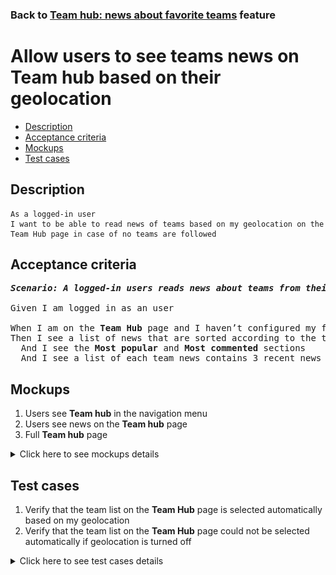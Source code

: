 ### Back to [Team hub: news about favorite teams](../../) feature

# Allow users to see teams news on Team hub based on their geolocation

- [Description](#description)
- [Acceptance criteria](#acceptance-criteria)
- [Mockups](#mockups)
- [Test cases](#test-cases)

## Description

    As a logged-in user
    I want to be able to read news of teams based on my geolocation on the Team Hub page in case of no teams are followed

## Acceptance criteria

<pre>
<b><i>Scenario: A logged-in users reads news about teams from their geolocation on the Team hub page</i></b>

Given I am logged in as an user

When I am on the <b>Team Hub</b> page and I haven’t configured my favorite teams in the <b>Team Hub</b> configuration page
Then I see a list of news that are sorted according to the teams that are selected automatically based on my geolocation
  And I see the <b>Most popular</b> and <b>Most commented</b> sections
  And I see a list of each team news contains 3 recent news
</pre>

## Mockups

1. Users see <b>Team hub</b> in the navigation menu
2. Users see news on the <b>Team hub</b> page
3. Full <b>Team hub</b> page

<details>
  <summary>Click here to see mockups details</summary>

**1. Users see Team hub in the navigation menu:**

![Users see Team hub in the navigation menu](/sports_hub_portal/mobile_application_features/team_hub/images/application_navigation_menu.png)

**2. Users see news on the Team hub page:**

![Users see news on the Team hub page](/sports_hub_portal/mobile_application_features/team_hub/images/application_team_hub_page.png)

**3. Full Team hub page:**

![Full Team hub page](/sports_hub_portal/mobile_application_features/team_hub/images/team_hub_full_page.png)

</details>

## Test cases

1. Verify that the team list on the <b>Team Hub</b> page is selected automatically based on my geolocation
2. Verify that the team list on the <b>Team Hub</b> page could not be selected automatically if geolocation is turned off

<details>
  <summary>Click here to see test cases details</summary>

### **#1. Verify that the team list on the Team Hub page is selected automatically based on my geolocation**

|Preconditions|Steps|Expected result
--------------|-----|----------
|- The user did not configure the Favorite teams list and visits the <b>Team Hub</b> page</br>- Geolocation is turned on</br>- The user is logged in</br>- The user is on the <b>Team Hub</b> page|1) Examine the teams list|1) The list of news is shown and sorted according to the teams that are selected automatically based on my geolocation|

### **#2. Verify that the team list on the Team Hub page could not be selected automatically if geolocation is turned off**

|Preconditions|Steps|Expected result
--------------|-----|----------
|- The user did not configure the favorite teams list and visits the <b>Team Hub</b> page</br>- Geolocation is turned off</br>- The user is logged in</br>- The user is on <b>Team Hub</b> page|1) Examine the teams list|1) The list of news is empty|

</details>
